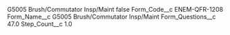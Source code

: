 <?xml version="1.0" encoding="UTF-8"?>
<CustomMetadata xmlns="http://soap.sforce.com/2006/04/metadata" xmlns:xsi="http://www.w3.org/2001/XMLSchema-instance" xmlns:xsd="http://www.w3.org/2001/XMLSchema">
    <label>G5005 Brush/Commutator Insp/Maint</label>
    <protected>false</protected>
    <values>
        <field>Form_Code__c</field>
        <value xsi:type="xsd:string">ENEM-QFR-1208</value>
    </values>
    <values>
        <field>Form_Name__c</field>
        <value xsi:type="xsd:string">G5005 Brush/Commutator Insp/Maint</value>
    </values>
    <values>
        <field>Form_Questions__c</field>
        <value xsi:type="xsd:double">47.0</value>
    </values>
    <values>
        <field>Step_Count__c</field>
        <value xsi:type="xsd:double">1.0</value>
    </values>
</CustomMetadata>
